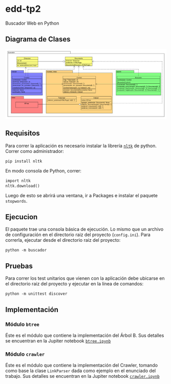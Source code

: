 # edd-tp2
Buscador Web en Python

## Diagrama de Clases
![UML](doc/diagrama.png)

## Requisitos
Para correr la aplicación es necesario instalar la librería
[`nltk`](http://www.nltk.org/) de python. Correr como administrador:

    pip install nltk

En modo consola de Python, correr:

    import nltk
    nltk.download()

Luego de esto se abrirá una ventana, ir a Packages e instalar 
el paquete `stopwords`.

## Ejecucion
El paquete trae una consola básica de ejecución. Lo mismo que 
un archivo de configuración en el directorio raiz del proyecto 
(`config.ini`). Para correrla, ejecutar desde el directorio 
raiz del proyecto:

    python -m buscador
    
## Pruebas
Para correr los test unitarios que vienen con la aplicación debe 
ubicarse en el directorio raiz del proyecto y ejecutar en la línea 
de comandos:

    python -m unittest discover
    
## Implementación

### Módulo `btree`
Éste es el módulo que contiene la implementación del Árbol B. Sus 
detalles se encuentran en la Jupiter notebook [`btree.ipynb`](doc/btree.ipynb)

### Módulo `crawler`
Éste es el módulo que contiene la implementación del Crawler, 
tomando como base la clase `LinkParser` dada como ejemplo en el 
enunciado del trabajo. Sus detalles se encuentran en la Jupiter notebook [`crawler.ipynb`](doc/btree.ipynb)
